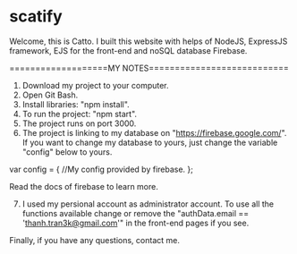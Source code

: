# scatify
Welcome, this is Catto. I built this website with helps of NodeJS, ExpressJS framework, EJS for the front-end and noSQL database Firebase.

===================MY NOTES===========================

1. Download my project to your computer.
2. Open Git Bash.
3. Install libraries: "npm install".
4. To run the project: "npm start".
5. The project runs on port 3000.
6. The project is linking to my database on "https://firebase.google.com/". If you want to change my database to yours, just change the  variable "config" below to yours.

var config = {
    //My config provided by firebase.
  };
  
  Read the docs of firebase to learn more.
  
7. I used my persional account as administrator account. To use all the functions available change or remove the "authData.email == 'thanh.tran3k@gmail.com'" in the front-end pages if you see.

Finally, if you have any questions, contact me.
